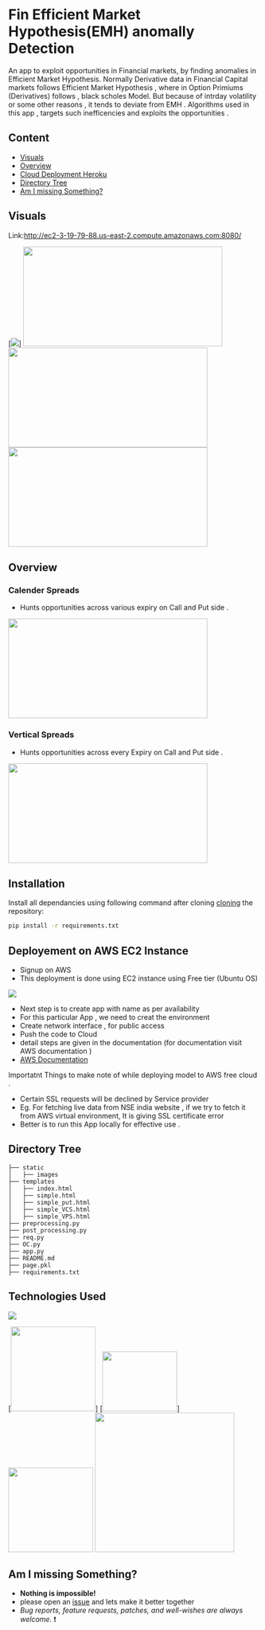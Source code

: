 # Fin Efficient Market Hypothesis(EMH) anomally Detection

An app to exploit opportunities in Financial markets, by finding anomalies in Efficient Market Hypothesis. 
Normally Derivative data in Financial Capital markets follows Efficient Market Hypothesis , where in Option Primiums (Derivatives) follows , black scholes Model. 
But because of intrday volatility or some other reasons , it tends to deviate from EMH . 
Algorithms used in this app , targets such inefficencies and exploits the opportunities . 

## Content
  * [Visuals](#Visuals)
  * [Overview](#Overview)
  * [Cloud Deployment Heroku ](#Cloud_Deployment_Heroku)
  * [Directory Tree](#directory-tree)
  * [Am I missing Something?](#Am-I-missing-Something?)


## Visuals
Link:http://ec2-3-19-79-88.us-east-2.compute.amazonaws.com:8080/

[![](https://i.imgur.com/jk0DgLR.gifv)]
<img target="_blank" src="https://i.imgur.com/Qphlx9g.png" width=400 height=200>
<img target="_blank" src="https://i.imgur.com/EdaG70F.png" width=400 height=200>
<img target="_blank" src="https://i.imgur.com/n0CBQb9.png" width=400 height=200>




## Overview
### Calender Spreads
- Hunts opportunities across various expiry on Call and Put side . 
<img target="_blank" src="https://i.imgur.com/Y5KXMec.png" width=400 height=200>

### Vertical Spreads
- Hunts opportunities across every Expiry on Call and Put side . 
<img target="_blank" src="https://i.imgur.com/3hqerYK.png" width=400 height=200>



## Installation
Install all dependancies using following command after cloning [cloning](https://www.howtogeek.com/451360/how-to-clone-a-github-repository/) the repository:
```bash
pip install -r requirements.txt
```

## Deployement on AWS EC2 Instance 
- Signup on AWS 
- This deployment is done using EC2 instance using Free tier (Ubuntu OS) 

[![](https://i.imgur.com/xAXgRbf.png)](https://aws.amazon.com/)


- Next step is to create app with name as per availability 
- For this particular App ,  we need to creat the environment 
- Create network interface , for public access 
- Push the code to Cloud 
- detail steps are given in the documentation (for documentation visit AWS documentation ) 
- [AWS Documentation](https://docs.aws.amazon.com/)

Importatnt Things to make note of while deploying model to AWS free cloud . 
- Certain SSL requests will be declined by Service provider 
- Eg. For fetching live data from NSE india website , if we try to fetch it from AWS virtual environment, It is giving SSL certificate error 
- Better is to run this App locally for effective use . 


## Directory Tree 
```
├── static 
│   ├── images 
├── templates
│   ├── index.html
│   ├── simple.html
│   ├── simple_put.html
│   ├── simple_VCS.html
│   ├── simple_VPS.html
├── preprocessing.py
├── post_processing.py
├── req.py
├── OC.py
├── app.py
├── README.md
├── page.pkl
├── requirements.txt
```


## Technologies Used

![](https://forthebadge.com/images/badges/made-with-python.svg)

[<img target="_blank" src="https://i.imgur.com/997wFE0.png" width=170>]
[<img target="_blank" src="https://i.imgur.com/Vgxcuk1.png" width=150 height=120>]
[<img target="_blank" src="https://flask.palletsprojects.com/en/1.1.x/_images/flask-logo.png" width=170>](https://flask.palletsprojects.com/en/1.1.x/) [<img target="_blank" src="https://number1.co.za/wp-content/uploads/2017/10/gunicorn_logo-300x85.png" width=280>](https://gunicorn.org) 


## Am I missing Something?

- **Nothing is impossible!**
- please open an [issue](https://github.com/kudeore/Fin_EMH_anomally_Detection/issues) and lets make it better together 
- *Bug reports, feature requests, patches, and well-wishes are always welcome.* :heavy_exclamation_mark:
